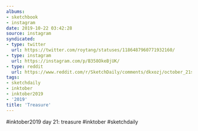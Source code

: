 ```yaml
---
albums:
- sketchbook
- instagram
date: 2019-10-22 03:42:28
source: instagram
syndicated:
- type: twitter
  url: https://twitter.com/roytang/statuses/1186487960771932160/
- type: instagram
  url: https://instagram.com/p/B358OkeBjUK/
- type: reddit
  url: https://www.reddit.com/r/SketchDaily/comments/dkxozj/october_21st_pirates/f4p4if3/
tags:
- sketchdaily
- inktober
- inktober2019
- '2019'
title: 'Treasure'
---
```


#inktober2019 day 21: treasure #inktober  #sketchdaily